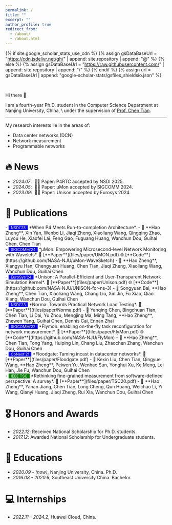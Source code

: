 ```yaml
---
permalink: /
title: ""
excerpt: ""
author_profile: true
redirect_from: 
  - /about/
  - /about.html
---
```


{% if site.google_scholar_stats_use_cdn %}
{% assign gsDataBaseUrl = "https://cdn.jsdelivr.net/gh/" | append: site.repository | append: "@" %}
{% else %}
{% assign gsDataBaseUrl = "https://raw.githubusercontent.com/" | append: site.repository | append: "/" %}
{% endif %}
{% assign url = gsDataBaseUrl | append: "google-scholar-stats/gsfiles_shieldsio.json" %}

<span class='anchor' id='about-me'></span>

<br>


Hi there 👋

I am a fourth-year Ph.D. student in the Computer Science Department at Nanjing University, China,
\\
under the supervision of [Prof. Chen Tian](https://cs.nju.edu.cn/tianchen/index.htm). 

---

My research interests lie in the areas of:
* Data center networks (DCN)
* Network measurement
* Programmable networks

# 🔥 News
- *2024.07*: &nbsp;🎉🎉 Paper: P4RTC accepted by NSDI 2025.
- *2024.05*: &nbsp;🎉🎉 Paper: μMon accepted by SIGCOMM 2024.
- *2023.09*: &nbsp;🎉🎉 Paper: Unison accepted by Eurosys 2024.


# 📝 Publications 


<div class='paper-box-text' markdown="1">
- <span style="background-color: blue; color: white; font-size: 0.85em;">&nbsp;
  NSDI'25 &nbsp;</span>
  *When P4 Meets Run-to-completion Architecture*. 
  - 👤 **Hao Zheng**, Xin Yan, Wenbo Li, Jiaqi Zheng, Xiaoliang Wang, Qingqing Zhao, Luyou He, Xiaofei Lai, Feng Gao, Fuguang Huang, Wanchun Dou, Guihai Chen, Chen Tian 
</div>

<div class='paper-box-text' markdown="1">
- <span style="background-color: blue; color: white; font-size: 0.85em;">&nbsp;
  SIGCOMM'24 &nbsp;</span>
  *μMon: Empowering Microsecond-level Network Monitoring with Wavelets*. 📄 [**Paper**](files/paper/UMON.pdf) 🌐 [**Code**](https://github.com/NASA-NJU/uMon-WaveSketch)
  - 👤 **Hao Zheng**, Xiangyu Han, Chengyuan Huang, Chen Tian, Jiaqi Zheng, Xiaoliang Wang, Wanchun Dou, Guihai Chen
</div>

<div class='paper-box-text' markdown="1">
- <span style="background-color: blue; color: white; font-size: 0.85em;">&nbsp;
  EuroSys'24 &nbsp;</span>
  *Unison: A Parallel-Efficient and User-Transparent Network Simulation Kernel*. 📄 [**Paper**](files/paper/Unison.pdf) 🌐 [**Code**](https://github.com/NASA-NJU/UNISON-for-ns-3)
  - 👤 Songyuan Bai, **Hao Zheng**, Chen Tian, Xiaoliang Wang, Chang Liu, Xin Jin, Fu Xiao, Qiao Xiang, Wanchun Dou, Guihai Chen
</div>

<div class='paper-box-text' markdown="1">
- <span style="background-color: blue; color: white; font-size: 0.85em;">&nbsp;
  NSDI'23 &nbsp;</span>
  *Norma: Towards Practical Network Load Testing*. 📄 [**Paper**](files/paper/Norma.pdf)
  - 👤 Yanqing Chen, Bingchuan Tian, Chen Tian, Li Dai, Yu Zhou, Mengjing Ma, Ming Tang, **Hao Zheng**, Zhewen Yang, Guihai Chen, Dennis Cai, Ennan Zhai
</div>

<div class='paper-box-text' markdown="1">
- <span style="background-color: blue; color: white; font-size: 0.85em;">&nbsp;
  SIGCOMM'22 &nbsp;</span>
  *Flymon: enabling on-the-fly task reconfiguration for network measurement*. 📄 [**Paper**](files/paper/FlyMon.pdf) 🌐 [**Code**](https://github.com/NASA-NJU/FlyMon)
  - 👤 **Hao Zheng**, Chen Tian, Tong Yang, Huiping Lin, Chang Liu, Zhaochen Zhang, Wanchun Dou, Guihai Chen    
</div>

<div class='paper-box-text' markdown="1">
- <span style="background-color: blue; color: white; font-size: 0.85em;">&nbsp;
  CoNext'21 &nbsp;</span>
  *Floodgate: Taming incast in datacenter networks*. 📄 [**Paper**](files/paper/Floodgate.pdf)
  - 👤 Kexin Liu, Chen Tian, Qingyue Wang, **Hao Zheng**, Peiwen Yu, Wenhao Sun, Yonghui Xu, Ke Meng, Lei Han, Jie Fu, Wanchun Dou, Guihai Chen
</div>

<div class='paper-box-text' markdown="1">
- <span style="background-color: green; color: white; font-size: 0.85em;">&nbsp;
  IEEE TSC &nbsp;</span>
  *Rethinking fine-grained measurement from software-defined perspective: A survey*. 📄 [**Paper**](files/paper/TSC20.pdf) 
  - 👤 **Hao Zheng**, Yanan Jiang, Chen Tian, Long Cheng, Qun Huang, Weichao Li, Yi Wang, Qianyi Huang, Jiaqi Zheng, Rui Xia, Wanchun Dou, Guihai Chen
</div>

# 🎖 Honors and Awards

- *2022.12*: Received National Scholarship for Ph.D. students.
- *2017.12*: Awarded National Scholarship for Undergraduate students.

# 📖 Educations
- *2020.09 - (now)*, Nanjing University, China. Ph.D.
- *2016.08 - 2020.6*, Southeast University China. Bachelor.

# 💻 Internships
- *2022.11 - 2024.2*, Huawei Cloud, China.


<!-- - *2022.12*: &nbsp;🎉🎉 Paper: Norma accepted by NSDI 2023. -->
<!-- - *2022.05*: &nbsp;🎉🎉 Paper: FlyMon accepted by SIGCOMM 2022. -->
<!-- - *2021.10*: &nbsp;🎉🎉 Paper: Floodgate accepted by CoNEXT 2021. -->